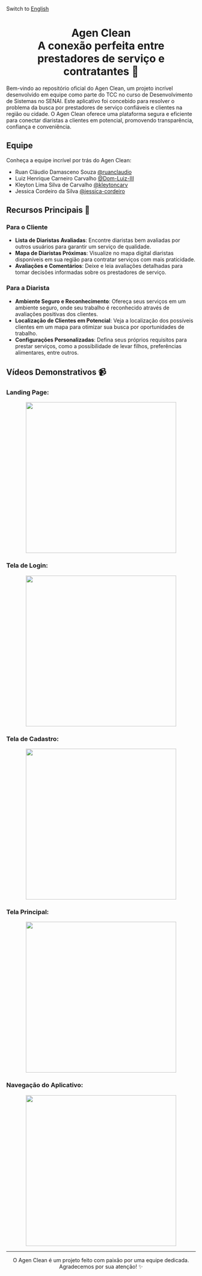 Switch to [English](README_en.md)

<h1 align="center">Agen Clean <br> A conexão perfeita entre prestadores de serviço e contratantes 🌟</h1>

Bem-vindo ao repositório oficial do Agen Clean, um projeto incrível desenvolvido em equipe como parte do TCC no curso de Desenvolvimento de Sistemas no SENAI. Este aplicativo foi concebido para resolver o problema da busca por prestadores de serviço confiáveis e clientes na região ou cidade. O Agen Clean oferece uma plataforma segura e eficiente para conectar diaristas a clientes em potencial, promovendo transparência, confiança e conveniência.

## Equipe

Conheça a equipe incrível por trás do Agen Clean:

- Ruan Cláudio Damasceno Souza [@ruanclaudio](https://github.com/ruanclaudio)
- Luiz Henrique Carneiro Carvalho [@Dom-Luiz-III](https://github.com/Dom-Luiz-III)
- Kleyton Lima Silva de Carvalho [@kleytoncarv](https://github.com/kleytoncarv)
- Jessica Cordeiro da Silva [@jessica-cordeiro](https://www.linkedin.com/in/jessica-cordeiro-744193239/)

## Recursos Principais 🚀

### Para o Cliente

- **Lista de Diaristas Avaliadas**: Encontre diaristas bem avaliadas por outros usuários para garantir um serviço de qualidade.
- **Mapa de Diaristas Próximas**: Visualize no mapa digital diaristas disponíveis em sua região para contratar serviços com mais praticidade.
- **Avaliações e Comentários**: Deixe e leia avaliações detalhadas para tomar decisões informadas sobre os prestadores de serviço.

### Para a Diarista

- **Ambiente Seguro e Reconhecimento**: Ofereça seus serviços em um ambiente seguro, onde seu trabalho é reconhecido através de avaliações positivas dos clientes.
- **Localização de Clientes em Potencial**: Veja a localização dos possíveis clientes em um mapa para otimizar sua busca por oportunidades de trabalho.
- **Configurações Personalizadas**: Defina seus próprios requisitos para prestar serviços, como a possibilidade de levar filhos, preferências alimentares, entre outros.

## Vídeos Demonstrativos 📹

### Landing Page:

<div align="center">
  <img src="./github_readme_assets/landing-page.gif" width="400">
</div>

### Tela de Login:

<div align="center">
  <img src="./github_readme_assets/realizando-login.gif" width="400">
</div>

### Tela de Cadastro:

<div align="center">
  <img src="./github_readme_assets/realizando-cadastro.gif" width="400">
</div>

### Tela Principal:

<div align="center">
  <img src="./github_readme_assets/home-page.gif" width="400">
</div>

### Navegação do Aplicativo:

<div align="center">
  <img src="./github_readme_assets/demonstrando-app.gif" width="400">
</div>

---

<p align="center">
O Agen Clean é um projeto feito com paixão por uma equipe dedicada. Agradecemos por sua atenção! ✨
</p>
